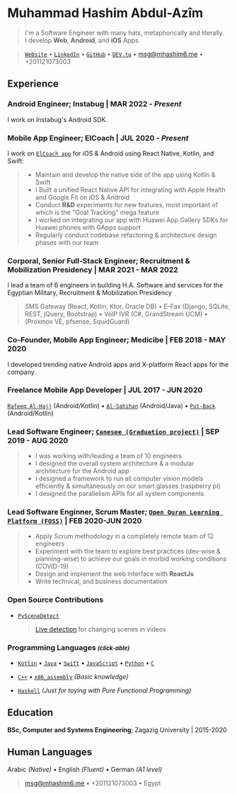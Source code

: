 # Muhammad Hashim Abdul-Azîm

> I'm a Software Engineer with many hats, metaphorically and literally. \
>  I develop **Web**, **Android**, and **iOS** Apps.

> [`Website`](http://mhashim6.me) • [`LinkedIn`](https://www.linkedin.com/in/mhashim6/) • [`GitHub`](https://github.com/mhashim6) • [`DEV.to`](https://dev.to/mhashim6) • <msg@mhashim6.me> • +201121073003

## Experience

### Android Engineer; Instabug | MAR 2022 - _Present_  
I work on Instabug's Android SDK.
### Mobile App Engineer; ElCoach | JUL 2020 - _Present_  
I work on [`ElCoach app`](https://elcoach.me) for iOS & Android using React Native, Kotlin, and Swift:  
> - Maintain and develop the native side of the app using Kotlin & Swift  
> - I Built a unified React Native API for integrating with Apple Health and Google Fit on iOS & Android  
> - Conduct **R&D** experiments for new features, most important of which is the "Goal Tracking" mega feature  
> - I worked on integrating our app with Huawei App Gallery SDKs for Huawei phones with GApps support  
> - Regularly conduct codebase refactoring & architecture design phases with our team  


### Corporal, Senior Full-Stack Engineer; Recruitment & Mobilization Presidency | MAR 2021 - MAR 2022  
I lead a team of 6 engineers in building H.A. Software and services for the Egyptian Military, Recruitment & Mobilization Presidency  
> SMS Gateway (React, Kotlin, Ktor, Oracle DB) • E-Fax (Django, SQLite, REST, jQuery, Bootstrap)  • VoIP IVR (C#, GrandStream UCM)  • (Proxmox VE, pfsense, SquidGuard)

### Co-Founder, Mobile App Engineer; Medicibe | FEB 2018 - MAY 2020

I developed trending native Android apps and X-platform React apps for the company.

### Freelance Mobile App Developer | JUL 2017 - JUN 2020

[`Rafeeq Al-Hajj`](https://play.google.com/store/apps/details?id=com.kaf.hajjcompanion) (Android/Kotlin) • [`Al-Sahihan`](https://play.google.com/store/apps/details?id=mhashim6.android.thetwoauthentics) (Android/Java) • [`Put-Back`](https://play.google.com/store/apps/details?id=mhashim6.android.putback) (Android/Kotlin)


  <div style="page-break-after: always;"></div>

### Lead Software Engineer; [`Canesee (Graduation project)`](https://github.com/canesee-project)  | SEP 2019 - AUG 2020

> - I was working with/leading a team of 10 engineers  
> - I designed the overall system architecture & a modular architecture for the Android app  
> - I designed a framework to run all computer vision models efficiently & simultaneously on our smart glasses (raspberry pi)  
> - I designed the parallelism APIs for all system components  


### Lead Software Enginner, Scrum Master; [`Open Quran Learning Platform (FOSS)`](https://github.com/Open-Quran-Learning) | FEB 2020-JUN 2020

> - Apply Scrum methodology in a completely remote team of 12 engineers  
> - Experiment with the team to explore best practices (dev-wise & planning-wise) to achieve our goals in morbid working conditions (COVID-19)  
> - Design and implement the web interface with **ReactJs**  
> - Write technical, and business documentation  

### Open Source Contributions

- [`PySceneDetect`](https://pyscenedetect.readthedocs.io/en/stable/)

  > [Live detection](https://github.com/Breakthrough/PySceneDetect/pull/151) for changing scenes in videos

### Programming Languages <i style="font-size: small;">(click-able)</i>

- [`Kotlin`](https://github.com/mhashim6?tab=repositories&language=kotlin) • [`Java`](https://github.com/mhashim6?tab=repositories&language=java) • [`Swift`](https://github.com/mhashim6?tab=repositories&language=swift) • [`JavaScript`](https://github.com/mhashim6?tab=repositories&language=javascript) • [`Python`](https://github.com/mhashim6?tab=repositories&language=python) • [`C`](https://github.com/mhashim6?tab=repositories&language=c)

- [`C++`](https://github.com/mhashim6?tab=repositories&language=c%2B%2B) • [`x86_assembly`](https://github.com/mhashim6?tab=repositories&language=assembly) _(Basic knowledge)_

- [`Haskell`](https://github.com/mhashim6?tab=repositories&language=haskell) _(Just for toying with Pure Functional Programming)_

## Education

**BSc, Computer and Systems Engineering**; Zagazig University | 2015-2020
## Human Languages

Arabic _(Native)_ • English _(Fluent)_ • German _(A1 level)_
> <msg@mhashim6.me> • +201121073003 • Egypt
